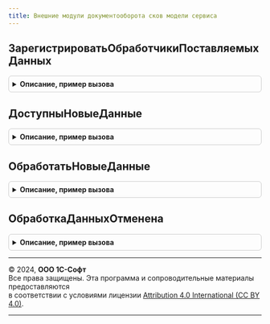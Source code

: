 ```yaml
---
title: Внешние модули документооборота сков модели сервиса
---
```



## ЗарегистрироватьОбработчикиПоставляемыхДанных
<details style="margin: 1em 0; padding: 0.5em; border: 1px solid #ccc; border-radius: 6px;">

<summary style="font-weight: bold; cursor: pointer;">Описание, пример вызова</summary>

```bsl

// Регистрирует обработчики поставляемых данных за день и за все время
//
Процедура ЗарегистрироватьОбработчикиПоставляемыхДанных(Знач Обработчики) Экспорт
```

Пример вызова
```bsl
ВнешниеМодулиДокументооборотаСКОВМоделиСервиса.ЗарегистрироватьОбработчикиПоставляемыхДанных(Обработчики) 
```
</details>

## ДоступныНовыеДанные
<details style="margin: 1em 0; padding: 0.5em; border: 1px solid #ccc; border-radius: 6px;">

<summary style="font-weight: bold; cursor: pointer;">Описание, пример вызова</summary>

```bsl

// Вызывается при получении уведомления о новых данных.
// В теле следует проверить, необходимы ли эти данные приложению,
// и если да - установить флажок Загружать
//
// Параметры:
//   Дескриптор   - ОбъектXDTO Descriptor.
//   Загружать    - булево, возвращаемое
//
Процедура ДоступныНовыеДанные(Знач Дескриптор, Загружать) Экспорт
```

Пример вызова
```bsl
ВнешниеМодулиДокументооборотаСКОВМоделиСервиса.ДоступныНовыеДанные(Дескриптор, Загружать) 
```
</details>

## ОбработатьНовыеДанные
<details style="margin: 1em 0; padding: 0.5em; border: 1px solid #ccc; border-radius: 6px;">

<summary style="font-weight: bold; cursor: pointer;">Описание, пример вызова</summary>

```bsl

// Вызывается после вызова ДоступныНовыеДанные, позволяет разобрать данные.
//
// Параметры:
//   Дескриптор   - ОбъектXDTO Дескриптор.
//   ПутьКФайлу   - строка. Полное имя извлеченного файла. Файл будет автоматически удален
//                  после завершения процедуры.
//
Процедура ОбработатьНовыеДанные(Знач Дескриптор, Знач ПутьКФайлу) Экспорт
```

Пример вызова
```bsl
ВнешниеМодулиДокументооборотаСКОВМоделиСервиса.ОбработатьНовыеДанные(Дескриптор, ПутьКФайлу) 
```
</details>

## ОбработкаДанныхОтменена
<details style="margin: 1em 0; padding: 0.5em; border: 1px solid #ccc; border-radius: 6px;">

<summary style="font-weight: bold; cursor: pointer;">Описание, пример вызова</summary>

```bsl

// Вызывается при отмене обработки данных в случае сбоя
//
Процедура ОбработкаДанныхОтменена(Знач Дескриптор) Экспорт
```

Пример вызова
```bsl
ВнешниеМодулиДокументооборотаСКОВМоделиСервиса.ОбработкаДанныхОтменена(Дескриптор) 
```
</details>

---

© 2024, **ООО 1С-Софт**  
Все права защищены. Эта программа и сопроводительные материалы предоставляются  
в соответствии с условиями лицензии [Attribution 4.0 International (CC BY 4.0)](https://creativecommons.org/licenses/by/4.0/legalcode).

---
